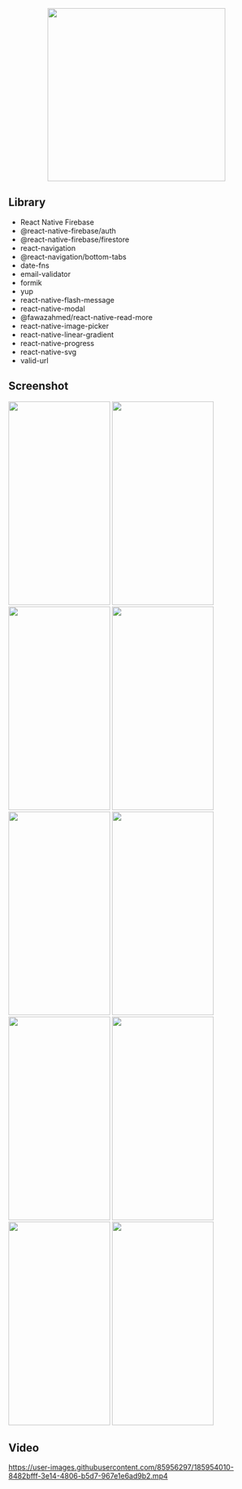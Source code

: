 
<p align="center" >
<img width="350" height="340" src="https://user-images.githubusercontent.com/85956297/192532802-042963e8-dcb7-4c9b-a5cf-0dc9faa95699.png">
</p>

## Library
- React Native Firebase
- @react-native-firebase/auth
- @react-native-firebase/firestore
- react-navigation
- @react-navigation/bottom-tabs
- date-fns
- email-validator
- formik
- yup
- react-native-flash-message
- react-native-modal
- @fawazahmed/react-native-read-more
- react-native-image-picker
- react-native-linear-gradient
- react-native-progress
- react-native-svg
- valid-url

## Screenshot
<p>
  <img width="200" height="400" src="https://user-images.githubusercontent.com/85956297/185953026-db1e2214-dd59-48c8-b414-6e1eaf3bda65.png">
  <img width="200" height="400" src="https://user-images.githubusercontent.com/85956297/200573171-163ee666-04e4-470a-bbb5-0aa45e199a54.png">
  <img width="200" height="400" src="https://user-images.githubusercontent.com/85956297/184533995-c494e4ad-86d7-4a2e-a7b4-91575c323d49.png">
  <img width="200" height="400" src="https://user-images.githubusercontent.com/85956297/184533996-bd0e4db4-a653-4a5e-af7c-1047ab19b943.png">
  <img width="200" height="400" src="https://user-images.githubusercontent.com/85956297/184533997-8c96a394-e5ce-48f4-a0b3-184ff52b50e4.png">
  <img width="200" height="400" src="https://user-images.githubusercontent.com/85956297/192532188-5450825b-49f7-42db-8b26-f622171d5c9b.png">
  <img width="200" height="400" src="https://user-images.githubusercontent.com/85956297/192532265-ed17c870-1c04-4199-9a34-be300679377f.png">
  <img width="200" height="400" src="https://user-images.githubusercontent.com/85956297/192532506-cd31fefe-ee91-4c32-a108-ef3e94168dda.png">
  <img width="200" height="400" src="https://user-images.githubusercontent.com/85956297/185953737-eed16957-49ea-4c7c-b5a9-fb8341d08da9.png">
  <img width="200" height="400" src="https://user-images.githubusercontent.com/85956297/185953818-ad1232e7-8288-41f7-8a93-974c554edece.png">
</p>

## Video 

https://user-images.githubusercontent.com/85956297/185954010-8482bfff-3e14-4806-b5d7-967e1e6ad9b2.mp4

